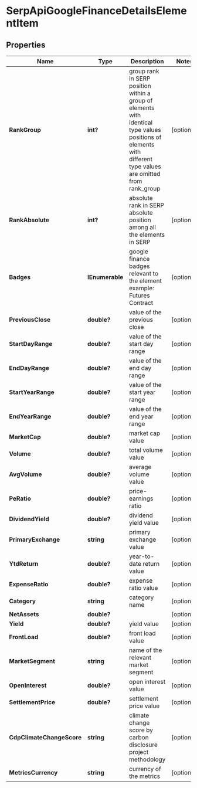 # SerpApiGoogleFinanceDetailsElementItem


## Properties

| Name | Type | Description | Notes |
|------------ | ------------- | ------------- | -------------|
**RankGroup** | **int?** | group rank in SERP<br>position within a group of elements with identical type values<br>positions of elements with different type values are omitted from rank_group |[optional]|
**RankAbsolute** | **int?** | absolute rank in SERP<br>absolute position among all the elements in SERP |[optional]|
**Badges** | **IEnumerable<string>** | google finance badges relevant to the element<br>example: Futures Contract |[optional]|
**PreviousClose** | **double?** | value of the previous close |[optional]|
**StartDayRange** | **double?** | value of the start day range |[optional]|
**EndDayRange** | **double?** | value of the end day range |[optional]|
**StartYearRange** | **double?** | value of the start year range |[optional]|
**EndYearRange** | **double?** | value of the end year range |[optional]|
**MarketCap** | **double?** | market cap value |[optional]|
**Volume** | **double?** | total volume value |[optional]|
**AvgVolume** | **double?** | average volume value |[optional]|
**PeRatio** | **double?** | price-earnings ratio |[optional]|
**DividendYield** | **double?** | dividend yield value |[optional]|
**PrimaryExchange** | **string** | primary exchange value |[optional]|
**YtdReturn** | **double?** | year-to-date return value |[optional]|
**ExpenseRatio** | **double?** | expense ratio value |[optional]|
**Category** | **string** | category name |[optional]|
**NetAssets** | **double?** |  |[optional]|
**Yield** | **double?** | yield value |[optional]|
**FrontLoad** | **double?** | front load value |[optional]|
**MarketSegment** | **string** | name of the relevant market segment |[optional]|
**OpenInterest** | **double?** | open interest value |[optional]|
**SettlementPrice** | **double?** | settlement price value |[optional]|
**CdpClimateChangeScore** | **string** | climate change score by carbon disclosure project methodology |[optional]|
**MetricsCurrency** | **string** | currency of the metrics |[optional]|